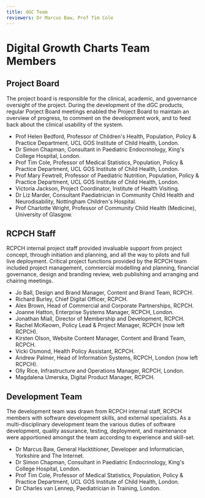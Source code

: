 ```yaml
---
title: dGC Team
reviewers: Dr Marcus Baw, Prof Tim Cole
---
```


# Digital Growth Charts Team Members

## Project Board

The project board is responsible for the clinical, academic, and governance oversight of the project. During the development of the dGC products, regular Porject Board meetings enabled the Project Board to maintain an overview of progress, to comment on the development work, and to feed back about the clinical usability of the system.

- Prof Helen Bedford, Professor of Children's Health, Population, Policy & Practice Department, UCL GOS Institute of Child Health, London.
- Dr Simon Chapman, Consultant in Paediatric Endocrinology, King's College Hospital, London.
- Prof Tim Cole, Professor of Medical Statistics, Population, Policy & Practice Department, UCL GOS Institute of Child Health, London.
- Prof Mary Fewtrell, Professor of Paediatric Nutrition, Population, Policy & Practice Department, UCL GOS Institute of Child Health, London.
- Victoria Jackson, Project Coordinator, Institute of Health Visiting.
- Dr Liz Marder, Consultant Paediatrician in Community Child Health and Neurodisability, Nottingham Children's Hospital.
- Prof Charlotte Wright, Professor of Community Child Health (Medicine), University of Glasgow.

## RCPCH Staff

RCPCH internal project staff provided invaluable support from project concept, through initiation and planning, and all the way to pilots and full live deployment. Critical project functions provided by the RCPCH team included project management, commercial modelling and planning, financial governance, design and branding review, web publishing and arranging and chairing meetings.

- Jo Ball, Design and Brand Manager, Content and Brand Team, RCPCH.
- Richard Burley, Chief Digital Officer, RCPCH.
- Alex Brown, Head of Commercial and Corporate Partnerships, RCPCH.
- Joanne Hatton, Enterprise Systems Manager, RCPCH, London.
- Jonathan Miall, Director of Membership and Development, RCPCH.
- Rachel McKeown, Policy Lead & Project Manager, RCPCH (now left RCPCH).
- Kirsten Olson, Website Content Manager, Content and Brand Team, RCPCH.
- Vicki Osmond, Health Policy Assistant, RCPCH.
- Andrew Palmer, Head of Information Systems, RCPCH, London (now left RCPCH).
- Olly Rice, Infrastructure and Operations Manager, RCPCH, London.
- Magdalena Umerska, Digital Product Manager, RCPCH.


## Development Team

The development team was drawn from RCPCH internal staff, RCPCH members with software development skills, and external specialists. As a multi-disciplinary development team the various duties of software development, quality assurance, testing, deployment, and maintenance were apportioned amongst the team according to experience and skill-set.

- Dr Marcus Baw, General Hacktitioner, Developer and Informatician, Yorkshire and The Internet.
- Dr Simon Chapman, Consultant in Paediatric Endocrinology, King's College Hospital, London.
- Prof Tim Cole, Professor of Medical Statistics, Population, Policy & Practice Department, UCL GOS Institute of Child Health, London.
- Dr Charles van Lennep, Paediatrician in Training, London.


